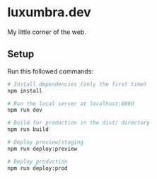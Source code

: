 # luxumbra.dev
My little corner of the web.

## Setup
Run this followed commands:

``` bash
# Install dependencies (only the first time)
npm install

# Run the local server at localhost:8080
npm run dev

# Build for production in the dist/ directory
npm run build

# Deploy preview/staging
npm run deploy:preview

# Deploy production
npm run deploy:prod
```
